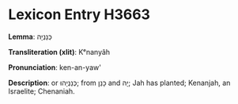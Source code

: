 # Lexicon Entry H3663

**Lemma**: כְּנַנְיָה

**Transliteration (xlit)**: Kᵉnanyâh

**Pronunciation**: ken-an-yaw'

**Description**:
or כְּנַנְיָהוּ; from כָּנַן and יָהּ; Jah has planted; Kenanjah, an Israelite; Chenaniah.
